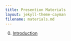 ```yaml
---
title: Presention Materials
layout: jekyll-theme-cayman
filename: materials.md
--- 
```


0. [Introduction](other_file.md)

